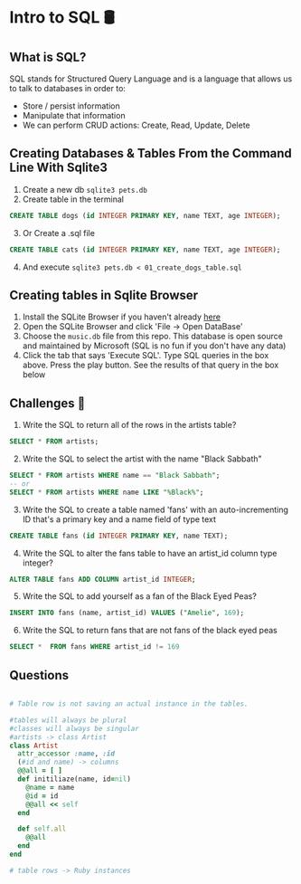 # Intro to SQL 🛢

## What is SQL?

SQL stands for Structured Query Language and is a language that allows us to talk to databases in order to:

- Store / persist information
- Manipulate that information
- We can perform CRUD actions: Create, Read, Update, Delete

## Creating Databases & Tables From the Command Line With Sqlite3

1. Create a new db `sqlite3 pets.db`
2. Create table in the terminal

```sql
CREATE TABLE dogs (id INTEGER PRIMARY KEY, name TEXT, age INTEGER);
```

3. Or Create a .sql file

```sql
CREATE TABLE cats (id INTEGER PRIMARY KEY, name TEXT, age INTEGER);
```

4. And execute `sqlite3 pets.db < 01_create_dogs_table.sql`

## Creating tables in Sqlite Browser

1. Install the SQLite Browser if you haven't already [here](http://sqlitebrowser.org/)
2. Open the SQLite Browser and click 'File -> Open DataBase'
3. Choose the `music.db` file from this repo. This database is open source and maintained by Microsoft (SQL is no fun if you don't have any data)
4. Click the tab that says 'Execute SQL'. Type SQL queries in the box above. Press the play button. See the results of that query in the box below

## Challenges 🦾

1. Write the SQL to return all of the rows in the artists table?

```SQL
SELECT * FROM artists;
```

2. Write the SQL to select the artist with the name "Black Sabbath"

```SQL
SELECT * FROM artists WHERE name == "Black Sabbath";
-- or
SELECT * FROM artists WHERE name LIKE "%Black%";
```

3. Write the SQL to create a table named 'fans' with an auto-incrementing ID that's a primary key and a name field of type text

```sql
CREATE TABLE fans (id INTEGER PRIMARY KEY, name TEXT);
```

4. Write the SQL to alter the fans table to have an artist_id column type integer?

```sql
ALTER TABLE fans ADD COLUMN artist_id INTEGER;
```

5. Write the SQL to add yourself as a fan of the Black Eyed Peas?

```sql
INSERT INTO fans (name, artist_id) VALUES ("Amelie", 169);
```

6. Write the SQL to return fans that are not fans of the black eyed peas

```sql
SELECT *  FROM fans WHERE artist_id != 169
```

## Questions

```Ruby

# Table row is not saving an actual instance in the tables.

#tables will always be plural
#classes will always be singular
#artists -> class Artist
class Artist
  attr_accessor :name, :id
  (#id and name) -> columns
  @@all = [ ]
  def initiliaze(name, id=nil)
    @name = name
    @id = id
    @@all << self
  end

  def self.all
    @@all 
  end 
end 

# table rows -> Ruby instances
```